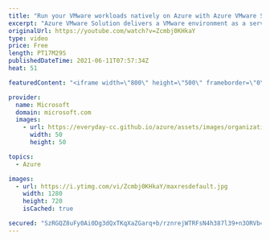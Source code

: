```yaml
---
title: "Run your VMware workloads natively on Azure with Azure VMware Solution | Azure Friday"
excerpt: "Azure VMware Solution delivers a VMware environment as a service, which enables you to run native VMware workloads on Azure.  Shannon Kuehn shows Scott Hanselman the seamless experience to migrate VMs directly from on-premises to Azure.  0:23 – Introduction 1:44 – Background 5:18 – Demo 15:02 – Wrap-up"
originalUrl: https://youtube.com/watch?v=Zcmbj0KHkaY
type: video
price: Free
length: PT17M29S
publishedDateTime: 2021-06-11T07:57:34Z
heat: 51

featuredContent: "<iframe width=\"800\" height=\"500\" frameborder=\"0\" src=\"https://www.youtube.com/embed/Zcmbj0KHkaY\" allow=\"accelerometer; autoplay; encrypted-media; gyroscope; picture-in-picture\" allowfullscreen></iframe>"

provider:
  name: Microsoft
  domain: microsoft.com
  images:
    - url: https://everyday-cc.github.io/azure/assets/images/organizations/microsoft.com-50x50.jpg
      width: 50
      height: 50

topics:
  - Azure

images:
  - url: https://i.ytimg.com/vi/Zcmbj0KHkaY/maxresdefault.jpg
    width: 1280
    height: 720
    isCached: true

secured: "SzRGQZ8uFy0Ai0Dg3dQxTKqXaZGarq+b/rznrejWTRFsN4h387l39+n3ORVb42FMbQWcf1KxIijeruMnvN3716r0L3gxi2okXcY8zdYMSj7bAOrVk08Vwbg2/AEqAbRbMZapi2nB/5RNt3kg6mNnP6tUKZ7N4WUJoCvxQISZv5CFCQcfpkdxK9a/D0GNv8+NWhSRixdpalSi8QE6/EbAxVHD4sxkIN42n9xztZ1sRDNp0W5HPIeVEj1dDDJmL99Eh6yyM/AFcdprDF/w0oB97YXEakN7WrFenssWIucWZSYSBz19YIRlQ0kxq56dCDXfHMElSgJwNcNNvqhuCs67LicRJN3wzsYnKsSZu0jlGoQ8AD1CitD0mw1xC91HSTka1v3Thm707uTPvPzivNtYsB12x/eMYCghJYAxo9beseY=;7hULVqOZeqcYrkJtzmO3uw=="
---
```


